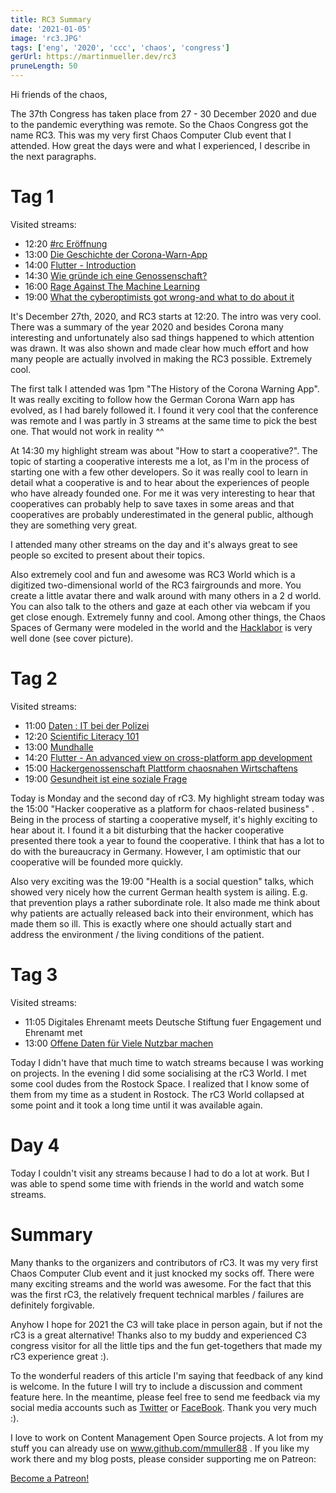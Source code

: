 ```yaml
---
title: RC3 Summary
date: '2021-01-05'
image: 'rc3.JPG'
tags: ['eng', '2020', 'ccc', 'chaos', 'congress']
gerUrl: https://martinmueller.dev/rc3
pruneLength: 50
---
```


Hi friends of the chaos,

The 37th Congress has taken place from 27 - 30 December 2020 and due to the pandemic everything was remote. So the Chaos Congress got the name RC3. This was my very first Chaos Computer Club event that I attended. How great the days were and what I experienced, I describe in the next paragraphs.

# Tag 1
Visited streams:
* 12:20 [#rc Eröffnung](https://media.ccc.de/v/rc3-11583-rc3_eroffnung)
* 13:00 [Die Geschichte der Corona-Warn-App](https://media.ccc.de/v/rc3-729538-die_geschichte_der_corona_warn_app)
* 14:00 [Flutter - Introduction](https://media.ccc.de/v/rc3-695961-flutter_introduction_into_performant_cross_platform_development)
* 14:30 [Wie gründe ich eine Genossenschaft?](https://media.ccc.de/v/rc3-578923-wie_gruende_ich_eine_genossenschaft)
* 16:00 [Rage Against The Machine Learning](https://media.ccc.de/v/rc3-891673-rage_against_the_machine_learning)
* 19:00 [What the cyberoptimists got wrong-and what to do about it](https://media.ccc.de/v/rc3-11337-what_the_cyberoptimists_got_wrong_-_and_what_to_do_about_it)

It's December 27th, 2020, and RC3 starts at 12:20. The intro was very cool. There was a summary of the year 2020 and besides Corona many interesting and unfortunately also sad things happened to which attention was drawn. It was also shown and made clear how much effort and how many people are actually involved in making the RC3 possible. Extremely cool.

The first talk I attended was 1pm "The History of the Corona Warning App". It was really exciting to follow how the German Corona Warn app has evolved, as I had barely followed it. I found it very cool that the conference was remote and I was partly in 3 streams at the same time to pick the best one. That would not work in reality ^^

At 14:30 my highlight stream was about "How to start a cooperative?". The topic of starting a cooperative interests me a lot, as I'm in the process of starting one with a few other developers. So it was really cool to learn in detail what a cooperative is and to hear about the experiences of people who have already founded one. For me it was very interesting to hear that cooperatives can probably help to save taxes in some areas and that cooperatives are probably underestimated in the general public, although they are something very great.

I attended many other streams on the day and it's always great to see people so excited to present about their topics.

Also extremely cool and fun and awesome was RC3 World which is a digitized two-dimensional world of the RC3 fairgrounds and more. You create a little avatar there and walk around with many others in a 2 d world. You can also talk to the others and gaze at each other via webcam if you get close enough. Extremely funny and cool. Among other things, the Chaos Spaces of Germany were modeled in the world and the [Hacklabor](https://hacklabor.de) is very well done (see cover picture).

# Tag 2
Visited streams:
* 11:00 [Daten : IT bei der Polizei](https://media.ccc.de/v/rc3-110705-datenkanal)
* 12:20 [Scientific Literacy 101](https://media.ccc.de/v/rc3-11430-scientific_literacy_101)
* 13:00 [Mundhalle](https://media.ccc.de/v/rc3-4-mundhalle)
* 14:20 [Flutter - An advanced view on cross-platform app development](https://media.ccc.de/v/rc3-518497-flutter_an_advanced_view_on_cross_platform_app_development)
* 15:00 [Hackergenossenschaft Plattform chaosnahen Wirtschaftens](https://media.ccc.de/v/rc3-990369-hackergenossenschaft_als_plattform_chaosnahen_wirtschaftens)
* 19:00 [Gesundheit ist eine soziale Frage](https://media.ccc.de/v/rc3-10-gesundheit_ist_eine_soziale_frage)

Today is Monday and the second day of rC3. My highlight stream today was the 15:00 "Hacker cooperative as a platform for chaos-related business" . Being in the process of starting a cooperative myself, it's highly exciting to hear about it. I found it a bit disturbing that the hacker cooperative presented there took a year to found the cooperative. I think that has a lot to do with the bureaucracy in Germany. However, I am optimistic that our cooperative will be founded more quickly.

Also very exciting was the 19:00 "Health is a social question" talks, which showed very nicely how the current German health system is ailing. E.g. that prevention plays a rather subordinate role. It also made me think about why patients are actually released back into their environment, which has made them so ill. This is exactly where one should actually start and address the environment / the living conditions of the patient.

# Tag 3
Visited streams:
* 11:05 Digitales Ehrenamt meets Deutsche Stiftung fuer Engagement und Ehrenamt met
* 13:00 [Offene Daten für Viele Nutzbar machen](https://media.ccc.de/v/rc3-2020-157-offene-daten-fr-viele-nutzbar-machen)

Today I didn't have that much time to watch streams because I was working on projects. In the evening I did some socialising at the rC3 World. I met some cool dudes from the Rostock Space. I realized that I know some of them from my time as a student in Rostock. The rC3 World collapsed at some point and it took a long time until it was available again.

# Day 4
Today I couldn't visit any streams because I had to do a lot at work. But I was able to spend some time with friends in the world and watch some streams.

# Summary
Many thanks to the organizers and contributors of rC3. It was my very first Chaos Computer Club event and it just knocked my socks off. There were many exciting streams and the world was awesome. For the fact that this was the first rC3, the relatively frequent technical marbles / failures are definitely forgivable.

Anyhow I hope for 2021 the C3 will take place in person again, but if not the rC3 is a great alternative! Thanks also to my buddy and experienced C3 congress visitor for all the little tips and the fun get-togethers that made my rC3 experience great :).

To the wonderful readers of this article I'm saying that feedback of any kind is welcome. In the future I will try to include a discussion and comment feature here. In the meantime, please feel free to send me feedback via my social media accounts such as [Twitter](https://twitter.com/MartinMueller_) or [FaceBook](https://www.facebook.com/martin.muller.10485). Thank you very much :).

I love to work on Content Management Open Source projects. A lot from my stuff you can already use on www.github.com/mmuller88 . If you like my work there and my blog posts, please consider supporting me on Patreon:

<a href="https://www.patreon.com/bePatron?u=29010217" data-patreon-widget-type="become-patron-button">Become a Patreon!</a><script async src="https://c6.patreon.com/becomePatronButton.bundle.js"></script>